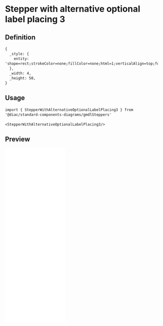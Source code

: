 # Stepper with alternative optional label placing 3

## Definition

```
{
  _style: { 
    entity: 'shape=rect;strokeColor=none;fillColor=none;html=1;verticalAlign=top;fontColor=#4d4d4dlfontSize=13;spacingTop=-4;',
  },
  _width: 4,
  _height: 50,
}
```

## Usage

```
import { StepperWithAlternativeOptionalLabelPlacing3 } from '@diac/standard-components-diagrams/gmdlSteppers'

<StepperWithAlternativeOptionalLabelPlacing3/>
```

## Preview

<img src="./stepper-with-alternative-optional-label-placing-3.png" width="200"/>
